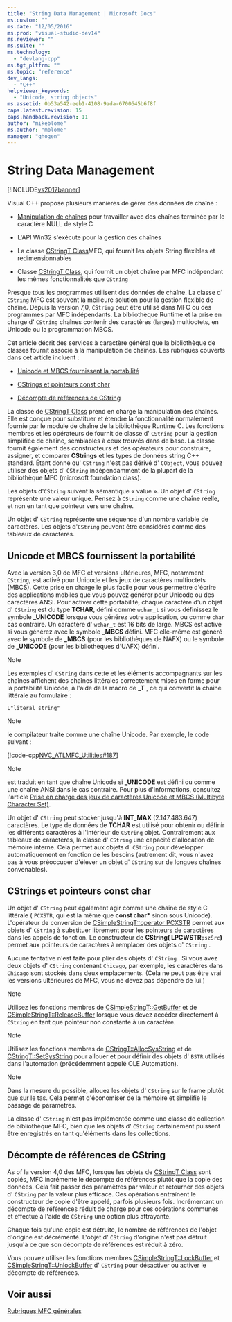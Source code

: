 ```yaml
---
title: "String Data Management | Microsoft Docs"
ms.custom: ""
ms.date: "12/05/2016"
ms.prod: "visual-studio-dev14"
ms.reviewer: ""
ms.suite: ""
ms.technology: 
  - "devlang-cpp"
ms.tgt_pltfrm: ""
ms.topic: "reference"
dev_langs: 
  - "C++"
helpviewer_keywords: 
  - "Unicode, string objects"
ms.assetid: 0b53a542-eeb1-4108-9ada-6700645b6f8f
caps.latest.revision: 15
caps.handback.revision: 11
author: "mikeblome"
ms.author: "mblome"
manager: "ghogen"
---
```

# String Data Management
[!INCLUDE[vs2017banner](../assembler/inline/includes/vs2017banner.md)]

Visual C\+\+ propose plusieurs manières de gérer des données de chaîne :  
  
-   [Manipulation de chaînes](../c-runtime-library/string-manipulation-crt.md) pour travailler avec des chaînes terminée par le caractère NULL de style C  
  
-   L'API Win32 s'exécute pour la gestion des chaînes  
  
-   La classe [CStringT Class](../atl-mfc-shared/reference/cstringt-class.md)MFC, qui fournit les objets String flexibles et redimensionnables  
  
-   Classe [CStringT Class](../atl-mfc-shared/reference/cstringt-class.md), qui fournit un objet chaîne par MFC indépendant les mêmes fonctionnalités que `CString`  
  
 Presque tous les programmes utilisent des données de chaîne.  La classe d' `CString` MFC est souvent la meilleure solution pour la gestion flexible de chaîne.  Depuis la version 7,0, `CString` peut être utilisé dans MFC ou des programmes par MFC indépendants.  La bibliothèque Runtime et la prise en charge d' `CString` chaînes contenir des caractères  \(larges\) multioctets, en Unicode ou la programmation MBCS.  
  
 Cet article décrit des services à caractère général que la bibliothèque de classes fournit associé à la manipulation de chaînes.  Les rubriques couverts dans cet article incluent :  
  
-   [Unicode et MBCS fournissent la portabilité](#_core_unicode_and_mbcs_provide_portability)  
  
-   [CStrings et pointeurs const char](#_core_cstrings_and_const_char_pointers)  
  
-   [Décompte de références de CString](#_core_cstring_reference_counting)  
  
 La classe de [CStringT Class](../atl-mfc-shared/reference/cstringt-class.md) prend en charge la manipulation des chaînes.  Elle est conçue pour substituer et étendre la fonctionnalité normalement fournie par le module de chaîne de la bibliothèque Runtime C.  Les fonctions membres et les opérateurs de fournit de classe d' `CString` pour la gestion simplifiée de chaîne, semblables à ceux trouvés dans de base.  La classe fournit également des constructeurs et des opérateurs pour construire, assigner, et comparer **CStrings** et les types de données string C\+\+ standard.  Étant donné qu' `CString` n'est pas dérivé d' `CObject`, vous pouvez utiliser des objets d' `CString` indépendamment de la plupart de la bibliothèque MFC \(microsoft foundation class\).  
  
 Les objets d'`CString` suivent la sémantique « value ». Un objet d' `CString` représente une valeur unique.  Pensez à `CString` comme une chaîne réelle, et non en tant que pointeur vers une chaîne.  
  
 Un objet d' `CString` représente une séquence d'un nombre variable de caractères.  Les objets d'`CString` peuvent être considérés comme des tableaux de caractères.  
  
##  <a name="_core_unicode_and_mbcs_provide_portability"></a> Unicode et MBCS fournissent la portabilité  
 Avec la version 3,0 de MFC et versions ultérieures, MFC, notamment `CString`, est activé pour Unicode et les jeux de caractères multioctets \(MBCS\).  Cette prise en charge le plus facile pour vous permettre d'écrire des applications mobiles que vous pouvez générer pour Unicode ou des caractères ANSI.  Pour activer cette portabilité, chaque caractère d'un objet d' `CString` est du type **TCHAR**, défini comme `wchar_t` si vous définissez le symbole **\_UNICODE** lorsque vous générez votre application, ou comme `char` cas contraire.  Un caractère d' `wchar_t` est 16 bits de large.  MBCS est activé si vous générez avec le symbole **\_MBCS** défini.  MFC elle\-même est généré avec le symbole de **\_MBCS** \(pour les bibliothèques de NAFX\) ou le symbole de **\_UNICODE** \(pour les bibliothèques d'UAFX\) défini.  
  
> [!NOTE]
>  Les exemples d' `CString` dans cette et les éléments accompagnants sur les chaînes affichent des chaînes littérales correctement mises en forme pour la portabilité Unicode, à l'aide de la macro de **\_T** , ce qui convertit la chaîne littérale au formulaire :  
  
 `L"literal string"`  
  
> [!NOTE]
>  le compilateur traite comme une chaîne Unicode.  Par exemple, le code suivant :  
  
 [!code-cpp[NVC_ATLMFC_Utilities#187](../atl-mfc-shared/codesnippet/CPP/string-data-management_1.cpp)]  
  
> [!NOTE]
>  est traduit en tant que chaîne Unicode si **\_UNICODE** est défini ou comme une chaîne ANSI dans le cas contraire.  Pour plus d'informations, consultez l'article [Prise en charge des jeux de caractères Unicode et MBCS \(Multibyte Character Set\)](../atl-mfc-shared/unicode-and-multibyte-character-set-mbcs-support.md).  
  
 Un objet d' `CString` peut stocker jusqu'à **INT\_MAX** \(2.147.483.647\) caractères.  Le type de données de **TCHAR** est utilisé pour obtenir ou définir les différents caractères à l'intérieur de `CString` objet.  Contrairement aux tableaux de caractères, la classe d' `CString` une capacité d'allocation de mémoire interne.  Cela permet aux objets d' `CString` pour développer automatiquement en fonction de les besoins \(autrement dit, vous n'avez pas à vous préoccuper d'élever un objet d' `CString` sur de longues chaînes convenables\).  
  
##  <a name="_core_cstrings_and_const_char_pointers"></a> CStrings et pointeurs const char  
 Un objet d' `CString` peut également agir comme une chaîne de style C littérale \( `PCXSTR`, qui est la même que **const char\*** sinon sous Unicode\).  L'opérateur de conversion de [CSimpleStringT::operator PCXSTR](../Topic/CSimpleStringT::operator%20PCXSTR.md) permet aux objets d' `CString` à substituer librement pour les pointeurs de caractères dans les appels de fonction.  Le constructeur de **CString\( LPCWSTR**`pszSrc`**\)** permet aux pointeurs de caractères à remplacer des objets d' `CString` .  
  
 Aucune tentative n'est faite pour plier des objets d' `CString` .  Si vous avez deux objets d' `CString` contenant `Chicago`, par exemple, les caractères dans `Chicago` sont stockés dans deux emplacements.  \(Cela ne peut pas être vrai les versions ultérieures de MFC, vous ne devez pas dépendre de lui.\)  
  
> [!NOTE]
>  Utilisez les fonctions membres de [CSimpleStringT::GetBuffer](../Topic/CSimpleStringT::GetBuffer.md) et de [CSimpleStringT::ReleaseBuffer](../Topic/CSimpleStringT::ReleaseBuffer.md) lorsque vous devez accéder directement à `CString` en tant que pointeur non constante à un caractère.  
  
> [!NOTE]
>  Utilisez les fonctions membres de [CStringT::AllocSysString](../Topic/CStringT::AllocSysString.md) et de [CStringT::SetSysString](../Topic/CStringT::SetSysString.md) pour allouer et pour définir des objets d' `BSTR` utilisés dans l'automation \(précédemment appelé OLE Automation\).  
  
> [!NOTE]
>  Dans la mesure du possible, allouez les objets d' `CString` sur le frame plutôt que sur le tas.  Cela permet d'économiser de la mémoire et simplifie le passage de paramètres.  
  
 La classe d' `CString` n'est pas implémentée comme une classe de collection de bibliothèque MFC, bien que les objets d' `CString` certainement puissent être enregistrés en tant qu'éléments dans les collections.  
  
##  <a name="_core_cstring_reference_counting"></a> Décompte de références de CString  
 As of la version 4,0 des MFC, lorsque les objets de [CStringT Class](../atl-mfc-shared/reference/cstringt-class.md) sont copiés, MFC incrémente le décompte de références plutôt que la copie des données.  Cela fait passer des paramètres par valeur et retourner des objets d' `CString` par la valeur plus efficace.  Ces opérations entraînent le constructeur de copie d'être appelé, parfois plusieurs fois.  Incrémentant un décompte de références réduit de charge pour ces opérations communes et effectue à l'aide de `CString` une option plus attrayante.  
  
 Chaque fois qu'une copie est détruite, le nombre de références de l'objet d'origine est décrémenté.  L'objet d' `CString` d'origine n'est pas détruit jusqu'à ce que son décompte de références est réduit à zéro.  
  
 Vous pouvez utiliser les fonctions membres [CSimpleStringT::LockBuffer](../Topic/CSimpleStringT::LockBuffer.md) et [CSimpleStringT::UnlockBuffer](../Topic/CSimpleStringT::UnlockBuffer.md) d' `CString` pour désactiver ou activer le décompte de références.  
  
## Voir aussi  
 [Rubriques MFC générales](../mfc/general-mfc-topics.md)